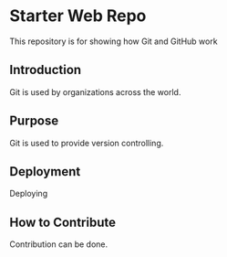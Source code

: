 # Starter Web Repo

This repository is for showing how Git and GitHub work

## Introduction

Git is used by organizations across the world.

## Purpose

Git is used to provide version controlling.

## Deployment

Deploying

## How to Contribute

Contribution can be done.
